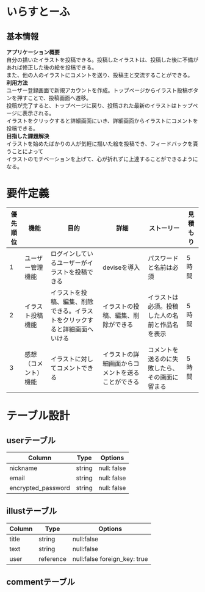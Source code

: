 # いらすとーふ

## 基本情報
__アプリケーション概要__  
自分の描いたイラストを投稿できる。投稿したイラストは、投稿した後に不備があれば修正した後の絵を投稿できる。  
また、他の人のイラストにコメントを送り、投稿主と交流することができる。  
__利用方法__  
ユーザー登録画面で新規アカウントを作成。トップページからイラスト投稿ボタンを押すことで、投稿画面へ遷移。  
投稿が完了すると、トップページに戻り、投稿された最新のイラストはトップページに表示される。  
イラストをクリックすると詳細画面にいき、詳細画面からイラストにコメントを投稿できる。  
__目指した課題解決__  
イラストを始めたばかりの人が気軽に描いた絵を投稿でき、フィードバックを貰うことによって  
イラストのモチベーションを上げて、心が折れずに上達することができるようになる。  
# 要件定義
|   優先順位   |  機能  | 目的 | 詳細 | ストーリー | 見積もり |
| ---------- | ------ | --------- | --------| -------| --------|
| 1 | ユーザー管理機能 |ログインしているユーザーがイラストを投稿できる|deviseを導入|パスワードと名前は必須|5時間|
| 2 | イラスト投稿機能 |イラストを投稿、編集、削除できる。イラストをクリックすると詳細画面へいける|イラストの投稿、編集、削除ができる|イラストは必須。投稿した人の名前と作品名を表示|5時間|
| 3 | 感想（コメント）機能 |イラストに対してコメントできる|イラストの詳細画面からコメントを送ることができる|コメントを送るのに失敗したら、その画面に留まる|5時間|
# テーブル設計
## userテーブル
|   Column   |  Type  | Options   |
| ---------- | ------ | --------- |
| nickname | string | null: false |
| email | string | null: false |
| encrypted_password | string | null: false |
## illustテーブル
|   Column   |  Type  | Options   |
| -----------| -------| ----------|
| title | string | null:false|
| text | string | null:false|
| user | reference | null:false foreign_key: true|
## commentテーブル
